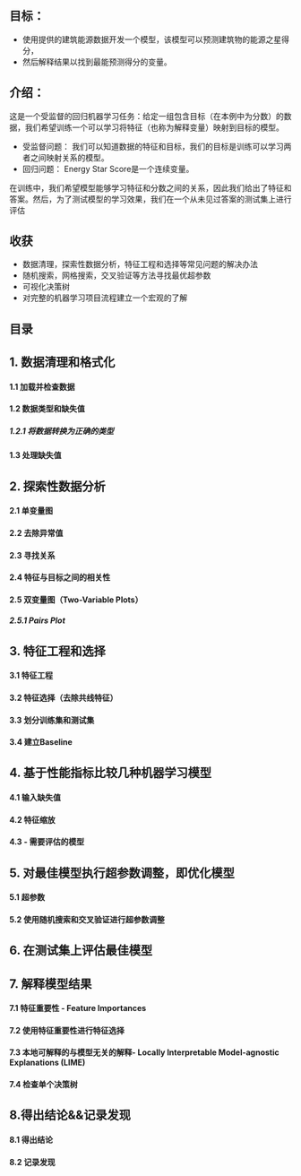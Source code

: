 ## 目标：

* 使用提供的建筑能源数据开发一个模型，该模型可以预测建筑物的能源之星得分，
* 然后解释结果以找到最能预测得分的变量。

## 介绍：
这是一个受监督的回归机器学习任务：给定一组包含目标（在本例中为分数）的数据，我们希望训练一个可以学习将特征（也称为解释变量）映射到目标的模型。

* 受监督问题： 我们可以知道数据的特征和目标，我们的目标是训练可以学习两者之间映射关系的模型。
* 回归问题： Energy Star Score是一个连续变量。

在训练中，我们希望模型能够学习特征和分数之间的关系，因此我们给出了特征和答案。然后，为了测试模型的学习效果，我们在一个从未见过答案的测试集上进行评估

## 收获
* 数据清理，探索性数据分析，特征工程和选择等常见问题的解决办法
* 随机搜索，网格搜索，交叉验证等方法寻找最优超参数
* 可视化决策树
* 对完整的机器学习项目流程建立一个宏观的了解


## 目录

## 1. 数据清理和格式化
#### 1.1 加载并检查数据
#### 1.2 数据类型和缺失值
##### 1.2.1 将数据转换为正确的类型
#### 1.3 处理缺失值

## 2. 探索性数据分析
#### 2.1 单变量图
#### 2.2 去除异常值
#### 2.3 寻找关系
#### 2.4 特征与目标之间的相关性
#### 2.5 双变量图（Two-Variable Plots）
##### 2.5.1 Pairs Plot

## 3. 特征工程和选择
#### 3.1 特征工程
#### 3.2 特征选择（去除共线特征）
#### 3.3 划分训练集和测试集
#### 3.4 建立Baseline

## 4. 基于性能指标比较几种机器学习模型
#### 4.1 输入缺失值
#### 4.2 特征缩放
#### 4.3 - 需要评估的模型

## 5. 对最佳模型执行超参数调整，即优化模型
#### 5.1 超参数
#### 5.2 使用随机搜索和交叉验证进行超参数调整

## 6. 在测试集上评估最佳模型

## 7. 解释模型结果
#### 7.1 特征重要性 - Feature Importances
#### 7.2 使用特征重要性进行特征选择
#### 7.3 本地可解释的与模型无关的解释- Locally Interpretable Model-agnostic Explanations (LIME)
#### 7.4 检查单个决策树

## 8.得出结论&&记录发现
#### 8.1 得出结论
#### 8.2 记录发现



